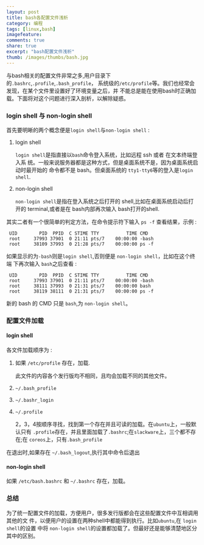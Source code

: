 ```yaml
---
layout: post
title: bash各配置文件浅析
category: 编程
tags: [linux,bash]
imagefeature:
comments: true
share: true
excerpt: "bash配置文件浅析"
thumb: /images/thumbs/bash.jpg
---
```



与bash相关的配置文件非常之多,用户目录下的`.bashrc`,`.profile`,`.bash_profile`，
系统级的`/etc/profile`等。我们也经常会发现，在某个文件里设置好了环境变量之后，并
不能总是能在使用bash时正确加载。下面将对这个问题进行深入剖析，以解除疑惑。
<!--more-->

### login shell 与 non-login shell
首先要明晰的两个概念便是`login shell`与`non-login shell` :

1. login shell

    `login shell`是指直接以`bash`命令登入系统，比如远程 ssh 或者 在文本终端登入系
    统。一般来说服务器都是这种方式，但是桌面系统不是，因为桌面系统启动时最开始的
    命令都不是 bash。但桌面系统的 `tty1-tty6`等的登入是`login shell`.
   
2. non-login shell

    `non-login shell`是指在登入系统之后打开的 shell,比如在桌面系统启动后打开的
    terminal,或者是在 bash内部再次输入 bash打开的shell.

其实二者有一个很简单的判定方法，在命令提示符下输入 `ps -f` 查看结果，示例 :

	 UID        PID  PPID  C STIME TTY          TIME CMD
	 root     37993 37901  0 21:11 pts/7    00:00:00 -bash
	 root     38109 37993  0 21:28 pts/7    00:00:00 ps -f
	 
如果显示的为`-bash`则是`login shell`,否则便是 `non-login shell`，比如在这个终端
下再次输入 `bash`之后查看 :

	 UID        PID  PPID  C STIME TTY          TIME CMD
	 root     37993 37901  0 21:11 pts/7    00:00:00 -bash
	 root     38111 37993  0 21:31 pts/7    00:00:00 bash
	 root     38119 38111  0 21:31 pts/7    00:00:00 ps -f

新的 bash 的 CMD 只是 `bash`,为 `non-login shell`。


### 配置文件加载

#### login shell
各文件加载顺序为 :

1. 如果 `/etc/profile` 存在，加载.

    此文件的内容各个发行版均不相同，且均会加载不同的其他文件。
	
2. `~/.bash_profile`
3. `~/.bashr_login`
4. `~/.profile`

    2，3，4按顺序寻找，找到第一个存在并且可读的加载。在`ubuntu`上，一般默认只有
    `.profile`存在，并且里面加载了`.bashrc`;在`slackware`上，三个都不存在;在
    `coreos`上，只有`.bash_profile`

在退出时,如果存在 `~/.bash_logout`,执行其中命令后退出


#### non-login shell
如果 `/etc/bash.bashrc` 和 `~/.bashrc` 存在，加载。


### 总结
为了统一配置文件的加载，方便用户，很多发行版都会在这些配置文件中互相调用其他的文
件，以便用户的设置在两种shell中都能得到执行。比如`ubuntu`,在 `login shell`的设置
中将 `non-login shell`的设置都加载了。但最好还是能够清楚地区分其中的区别。




